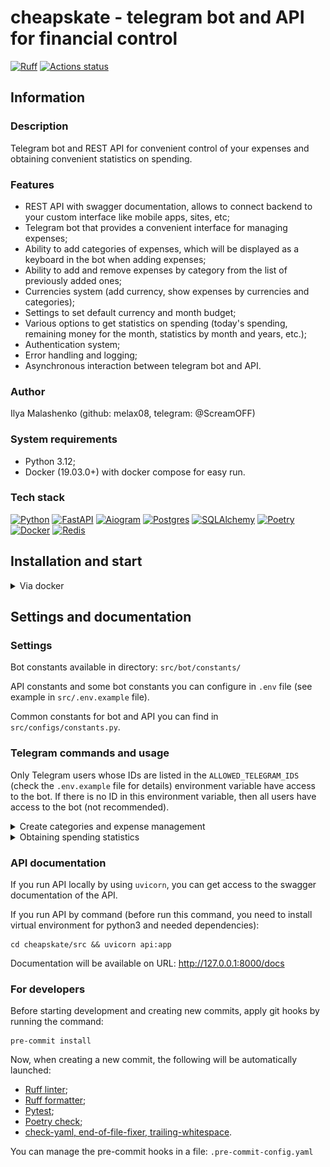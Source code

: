 # cheapskate - telegram bot and API for financial control

[![Ruff](https://img.shields.io/endpoint?url=https://raw.githubusercontent.com/astral-sh/ruff/main/assets/badge/v2.json)](https://github.com/astral-sh/ruff)
[![Actions status](https://github.com/melax08/cheapskate/actions/workflows/cheapskate-workflow.yml/badge.svg)](https://github.com/melax08/cheapskate/actions)

## Information

### Description

Telegram bot and REST API for convenient control of your expenses and obtaining convenient statistics on spending.

### Features

- REST API with swagger documentation, allows to connect backend to your custom interface like mobile apps, sites, etc;
- Telegram bot that provides a convenient interface for managing expenses;
- Ability to add categories of expenses, which will be displayed as a keyboard in the bot when adding expenses;
- Ability to add and remove expenses by category from the list of previously added ones;
- Currencies system (add currency, show expenses by currencies and categories);
- Settings to set default currency and month budget;
- Various options to get statistics on spending (today's spending, remaining money for the month, statistics by month and years, etc.);
- Authentication system;
- Error handling and logging;
- Asynchronous interaction between telegram bot and API.

### Author

Ilya Malashenko (github: melax08, telegram: @ScreamOFF)

### System requirements
- Python 3.12;
- Docker (19.03.0+) with docker compose for easy run.

### Tech stack
[![Python][Python-badge]][Python-url]
[![FastAPI][FastAPI-badge]][FastAPI-url]
[![Aiogram][Aiogram-badge]][Aiogram-url]
[![Postgres][Postgres-badge]][Postgres-url]
[![SQLAlchemy][SQLAlchemy-badge]][SQLAlchemy-url]
[![Poetry][Poetry-badge]][Poetry-url]
[![Docker][Docker-badge]][Docker-url]
[![Redis][Redis-badge]][Redis-url]

## Installation and start

<details>
<summary>
Via docker
</summary>
<br>
Clone the repo and change directory to it:

```shell
git clone https://github.com/melax08/cheapskate.git && cd cheapskate
```

Create an `.env` file in the `src` directory and add the necessary environment variables to it (check `src/.env.example` for necessary variables.)
```shell
mv src/.env.example src/.env
```
```shell
vi src/.env
```

Run `docker compose` to create docker containers:
```shell
docker compose up -d
```
or
```shell
docker-compose up -d
```

</details>

## Settings and documentation

### Settings

Bot constants available in directory: `src/bot/constants/`

API constants and some bot constants you can configure in `.env` file (see example in `src/.env.example` file).

Common constants for bot and API you can find in `src/configs/constants.py`.

### Telegram commands and usage

Only Telegram users whose IDs are listed in the `ALLOWED_TELEGRAM_IDS` (check the `.env.example` file for details) environment variable have access to the bot. If there is no ID in this environment variable, then all users have access to the bot (not recommended).

<details>
<summary>
Create categories and expense management
</summary>
<br>

First, you need to create spending categories so that you can add expenses to them in the future.

To do this, send the `/add_category` command to the bot and follow the instructions.

![add_category.png](readme_files/example_screens/add_category.png)

Once at least one category has been created, you can add expenses. To do this, send the bot the amount of money that was spent, and then select the category to which the spending belongs.

![add_expense.png](readme_files/example_screens/add_expense.png)

![added_expense.png](readme_files/example_screens/added_expense.png)

If an expense was added by mistake, or the wrong category was selected, you can click on the delete expense button.

![delete_expense.png](readme_files/example_screens/delete_expense.png)

</details>

<details>
<summary>
Obtaining spending statistics
</summary>
<br>

There are several commands that allow you to get a variety of spending statistics.

`/money_left` - shows statistics on spending for the current month, including statistics on spending categories and the balance of funds until the end of the month.

![money_left.png](readme_files/example_screens/money_left.png)

`/today` - shows the amount of money spent today, including information by spending category

![today.png](readme_files/example_screens/today.png)

`/statistics` - allows you to view spending statistics for a specific month of a specific year.

![statistic_choose.png](readme_files/example_screens/statistic_choose.png)

![statistic_chosen.png](readme_files/example_screens/statistic_chosen.png)

</details>

### API documentation

If you run API locally by using `uvicorn`, you can get access to the swagger documentation of the API.

If you run API by command (before run this command, you need to install virtual environment for python3 and needed dependencies):

```shell
cd cheapskate/src && uvicorn api:app
```

Documentation will be available on URL: http://127.0.0.1:8000/docs

### For developers

Before starting development and creating new commits, apply git hooks by running the command:

```shell
pre-commit install
```

Now, when creating a new commit, the following will be automatically launched:

- [Ruff linter](https://docs.astral.sh/ruff/linter/);
- [Ruff formatter](https://docs.astral.sh/ruff/formatter/);
- [Pytest](https://docs.pytest.org/en/8.0.x/);
- [Poetry check](https://python-poetry.org/docs/pre-commit-hooks/#poetry-check);
- [check-yaml, end-of-file-fixer, trailing-whitespace](https://github.com/pre-commit/pre-commit-hooks).

You can manage the pre-commit hooks in a file: `.pre-commit-config.yaml`


<!-- MARKDOWN LINKS & BADGES -->
[Python-url]: https://www.python.org/
[Python-badge]: https://img.shields.io/badge/Python-376f9f?style=for-the-badge&logo=python&logoColor=white
[Aiogram-url]: https://aiogram.dev/
[Poetry-url]: https://python-poetry.org
[Poetry-badge]: https://img.shields.io/badge/poetry-blue?style=for-the-badge&logo=Poetry&logoColor=white&link=https%3A%2F%2Fpython-poetry.org
[Aiogram-badge]: https://img.shields.io/badge/Aiogram-blue?style=for-the-badge
[Postgres-url]: https://www.postgresql.org/
[Postgres-badge]: https://img.shields.io/badge/postgres-306189?style=for-the-badge&logo=postgresql&logoColor=white
[SQLAlchemy-url]: https://www.sqlalchemy.org
[SQLAlchemy-badge]: https://img.shields.io/badge/sql-alchemy-red?style=for-the-badge
[FastAPI-url]: https://fastapi.tiangolo.com
[FastAPI-badge]: https://img.shields.io/badge/FastAPI-005571?style=for-the-badge&logo=fastapi
[Docker-url]: https://www.docker.com
[Docker-badge]: https://img.shields.io/badge/docker-%230db7ed.svg?style=for-the-badge&logo=docker&logoColor=white
[Redis-badge]: https://img.shields.io/badge/redis-%23DD0031.svg?style=for-the-badge&logo=redis&logoColor=white
[Redis-url]: https://redis.io/

